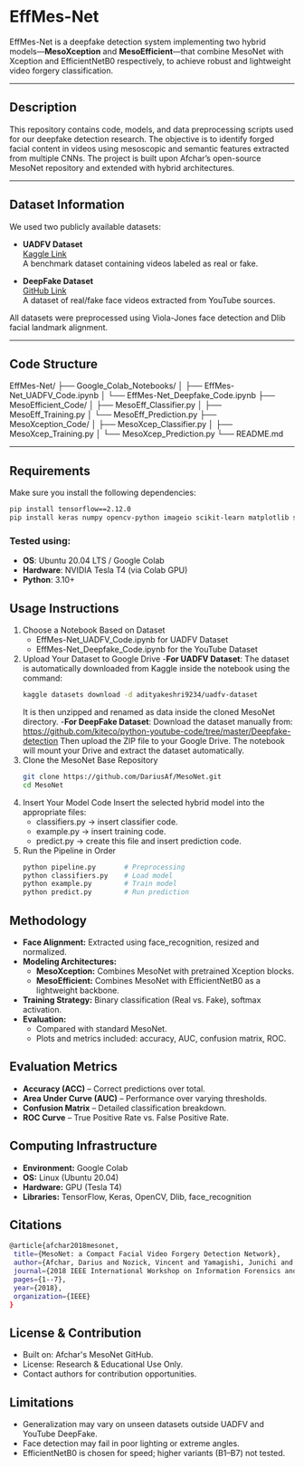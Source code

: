 # EffMes-Net

EffMes-Net is a deepfake detection system implementing two hybrid models—**MesoXception** and **MesoEfficient**—that combine MesoNet with Xception and EfficientNetB0 respectively, to achieve robust and lightweight video forgery classification.

---

## Description

This repository contains code, models, and data preprocessing scripts used for our deepfake detection research. The objective is to identify forged facial content in videos using mesoscopic and semantic features extracted from multiple CNNs. The project is built upon Afchar’s open-source MesoNet repository and extended with hybrid architectures.

---

## Dataset Information

We used two publicly available datasets:

- **UADFV Dataset**  
   [Kaggle Link](https://www.kaggle.com/datasets/adityakeshri9234/uadfv-dataset)  
  A benchmark dataset containing videos labeled as real or fake.

- **DeepFake Dataset**  
   [GitHub Link](https://github.com/kiteco/python-youtube-code/tree/master/Deepfake-detection)  
  A dataset of real/fake face videos extracted from YouTube sources.

All datasets were preprocessed using Viola-Jones face detection and Dlib facial landmark alignment.

---

## Code Structure

EffMes-Net/
├── Google_Colab_Notebooks/
│ ├── EffMes-Net_UADFV_Code.ipynb
│ └── EffMes-Net_Deepfake_Code.ipynb
├── MesoEfficient_Code/
│ ├── MesoEff_Classifier.py
│ ├── MesoEff_Training.py
│ └── MesoEff_Prediction.py
├── MesoXception_Code/
│ ├── MesoXcep_Classifier.py
│ ├── MesoXcep_Training.py
│ └── MesoXcep_Prediction.py
└── README.md

---

## Requirements
Make sure you install the following dependencies:
```bash
pip install tensorflow==2.12.0
pip install keras numpy opencv-python imageio scikit-learn matplotlib seaborn dlib face_recognition
```
### Tested using:
- **OS**: Ubuntu 20.04 LTS / Google Colab
- **Hardware**: NVIDIA Tesla T4 (via Colab GPU)
- **Python**: 3.10+

## Usage Instructions
1. Choose a Notebook Based on Dataset
   - EffMes-Net_UADFV_Code.ipynb for UADFV Dataset
   - EffMes-Net_Deepfake_Code.ipynb for the YouTube Dataset
2. Upload Your Dataset to Google Drive
   -**For UADFV Dataset**:
   The dataset is automatically downloaded from Kaggle inside the notebook using the command:
   ```bash
   kaggle datasets download -d adityakeshri9234/uadfv-dataset
   ```
   It is then unzipped and renamed as data inside the cloned MesoNet directory.
   -**For DeepFake Dataset**:
   Download the dataset manually from:
   https://github.com/kiteco/python-youtube-code/tree/master/Deepfake-detection
   Then upload the ZIP file to your Google Drive.
   The notebook will mount your Drive and extract the dataset automatically.
3. Clone the MesoNet Base Repository
   ```bash
   git clone https://github.com/DariusAf/MesoNet.git
   cd MesoNet
   ```
4. Insert Your Model Code
   Insert the selected hybrid model into the appropriate files:
      - classifiers.py → insert classifier code.
      - example.py → insert training code.
      - predict.py → create this file and insert prediction code.
5. Run the Pipeline in Order
   ```bash
   python pipeline.py       # Preprocessing  
   python classifiers.py    # Load model  
   python example.py        # Train model  
   python predict.py        # Run prediction
   ```
## Methodology
- **Face Alignment:** Extracted using face_recognition, resized and normalized.
- **Modeling Architectures:**
     - **MesoXception:** Combines MesoNet with pretrained Xception blocks.
     - **MesoEfficient:** Combines MesoNet with EfficientNetB0 as a lightweight backbone.
- **Training Strategy:** Binary classification (Real vs. Fake), softmax activation.
- **Evaluation:**
   - Compared with standard MesoNet.
   - Plots and metrics included: accuracy, AUC, confusion matrix, ROC.

## Evaluation Metrics
- **Accuracy (ACC)** – Correct predictions over total.
- **Area Under Curve (AUC)** – Performance over varying thresholds.
- **Confusion Matrix** – Detailed classification breakdown.
- **ROC Curve** – True Positive Rate vs. False Positive Rate.

## Computing Infrastructure
- **Environment:** Google Colab
- **OS:** Linux (Ubuntu 20.04)
- **Hardware:** GPU (Tesla T4)
- **Libraries:** TensorFlow, Keras, OpenCV, Dlib, face_recognition

## Citations
 ```bash
@article{afchar2018mesonet,
  title={MesoNet: a Compact Facial Video Forgery Detection Network},
  author={Afchar, Darius and Nozick, Vincent and Yamagishi, Junichi and Echizen, Isao},
  journal={2018 IEEE International Workshop on Information Forensics and Security (WIFS)},
  pages={1--7},
  year={2018},
  organization={IEEE}
}
 ```
## License & Contribution
- Built on: Afchar's MesoNet GitHub.
- License: Research & Educational Use Only.
- Contact authors for contribution opportunities.

## Limitations
- Generalization may vary on unseen datasets outside UADFV and YouTube DeepFake.
- Face detection may fail in poor lighting or extreme angles.
- EfficientNetB0 is chosen for speed; higher variants (B1–B7) not tested.
